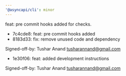 ```yaml
---
'@asyncapi/cli': minor
---
```


feat: pre commit hooks added for checks.

- 7c4cde8: feat: pre commit  hooks added
- 8183d33: fix: remove unused code and dependency

Signed-off-by: Tushar Anand <tusharannand@gmail.com>
- 1e30f06: feat: added development instructions

Signed-off-by: Tushar Anand <tusharannand@gmail.com>


